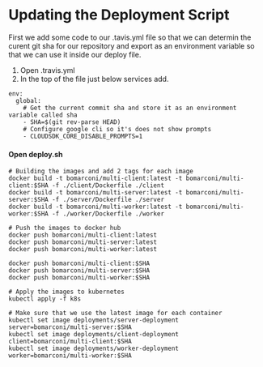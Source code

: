# Updating the Deployment Script
First we add some code to our .tavis.yml file so that we can determin the curent git sha for our repository and export as an environment variable so that we can use it inside our deploy file.  
1. Open .travis.yml  
2. In the top of the file just below services add.  
```
env:
  global:
    # Get the current commit sha and store it as an environment variable called sha
    - SHA=$(git rev-parse HEAD)
    # Configure google cli so it's does not show prompts
    - CLOUDSDK_CORE_DISABLE_PROMPTS=1
```
#### Open deploy.sh
```
# Building the images and add 2 tags for each image
docker build -t bomarconi/multi-client:latest -t bomarconi/multi-client:$SHA -f ./client/Dockerfile ./client
docker build -t bomarconi/multi-server:latest -t bomarconi/multi-server:$SHA -f ./server/Dockerfile ./server
docker build -t bomarconi/multi-worker:latest -t bomarconi/multi-worker:$SHA -f ./worker/Dockerfile ./worker

# Push the images to docker hub
docker push bomarconi/multi-client:latest
docker push bomarconi/multi-server:latest
docker push bomarconi/multi-worker:latest

docker push bomarconi/multi-client:$SHA
docker push bomarconi/multi-server:$SHA
docker push bomarconi/multi-worker:$SHA

# Apply the images to kubernetes
kubectl apply -f k8s

# Make sure that we use the latest image for each container
kubectl set image deployments/server-deployment server=bomarconi/multi-server:$SHA
kubectl set image deployments/client-deployment client=bomarconi/multi-client:$SHA
kubectl set image deployments/worker-deployment worker=bomarconi/multi-worker:$SHA
```
